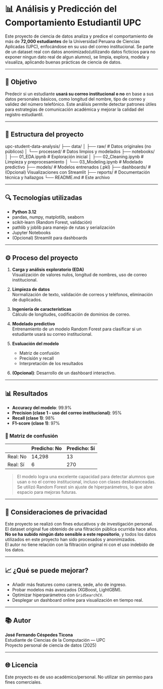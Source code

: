 # 📊 Análisis y Predicción del Comportamiento Estudiantil UPC

Este proyecto de ciencia de datos analiza y predice el comportamiento de más de **72,000 estudiantes** de la Universidad Peruana de Ciencias Aplicadas (UPC), enfocándose en su uso del correo institucional. Se parte de un dataset real con datos anonimizado(utilizando datos ficticios para no exponer ningun dato real de algun alumno), se limpia, explora, modela y visualiza, aplicando buenas prácticas de ciencia de datos.

---

## 🧠 Objetivo

Predecir si un estudiante **usará su correo institucional o no** en base a sus datos personales básicos, como longitud del nombre, tipo de correo y validez del número telefónico. Este análisis permite detectar patrones útiles para estrategias de comunicación académica y mejorar la calidad del registro estudiantil.

---

## 📁 Estructura del proyecto

upc-student-data-analysis/
├── data/
│ ├── raw/ # Datos originales (no públicos)
│ └── processed/ # Datos limpios y modelados
├── notebooks/
│ ├── 01_EDA.ipynb # Exploración inicial
│ ├── 02_Cleaning.ipynb # Limpieza y preprocesamiento
│ └── 03_Modeling.ipynb # Modelado predictivo
├── models/ # Modelos entrenados (.pkl)
├── dashboards/ # (Opcional) Visualizaciones con Streamlit
├── reports/ # Documentación técnica y hallazgos
└── README.md # Este archivo


---

## 🔍 Tecnologías utilizadas

- **Python 3.12**
- pandas, numpy, matplotlib, seaborn
- scikit-learn (Random Forest, validación)
- pathlib y joblib para manejo de rutas y serialización
- Jupyter Notebooks
- (Opcional) Streamlit para dashboards

---

## ⚙️ Proceso del proyecto

1. **Carga y análisis exploratorio (EDA)**  
   Visualización de valores nulos, longitud de nombres, uso de correo institucional.

2. **Limpieza de datos**  
   Normalización de texto, validación de correos y teléfonos, eliminación de duplicados.

3. **Ingeniería de características**  
   Cálculo de longitudes, codificación de dominios de correo.

4. **Modelado predictivo**  
   Entrenamiento de un modelo Random Forest para clasificar si un estudiante usará su correo institucional.

5. **Evaluación del modelo**  
   - Matriz de confusión  
   - Precisión y recall  
   - Interpretación de los resultados

6. **(Opcional)**: Desarrollo de un dashboard interactivo.

---

## 📊 Resultados

- **Accuracy del modelo**: 99.9%
- **Precision (clase 1 - uso del correo institucional)**: 95%
- **Recall (clase 1)**: 98%
- **F1-score (clase 1)**: 97%

### 📌 Matriz de confusión

|                  | Predicho: No | Predicho: Sí |
|------------------|--------------|---------------|
| Real: No         | 14,298       | 13            |
| Real: Sí         | 6            | 270           |

> El modelo logra una excelente capacidad para detectar alumnos que usan o no el correo institucional, incluso con clases desbalanceadas. Se utilizó Random Forest sin ajuste de hiperparámetros, lo que abre espacio para mejoras futuras.


---

## 🔐 Consideraciones de privacidad

Este proyecto se realizó con fines educativos y de investigación personal.  
El dataset original fue obtenido de una filtración pública ocurrida hace años.  
**No se ha subido ningún dato sensible a este repositorio**, y todos los datos utilizados en este proyecto han sido procesados y anonimizados.  
El autor no tiene relación con la filtración original ni con el uso indebido de los datos.

---

## 📈 ¿Qué se puede mejorar?

- Añadir más features como carrera, sede, año de ingreso.
- Probar modelos más avanzados (XGBoost, LightGBM).
- Optimizar hiperparámetros con `GridSearchCV`.
- Desplegar un dashboard online para visualización en tiempo real.

---

## 📚 Autor

**José Fernando Céspedes Ticona**  
Estudiante de Ciencias de la Computación — UPC  
Proyecto personal de ciencia de datos (2025)

---

## 🌐 Licencia

Este proyecto es de uso académico/personal. No utilizar sin permiso para fines comerciales.

